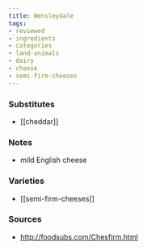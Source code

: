 ```yaml
---
title: Wensleydale
tags:
- reviewed
- ingredients
- categories
- land-animals
- dairy
- cheese
- semi-firm-cheeses
---
```

### Substitutes
- [[cheddar]]
  
### Notes
- mild English cheese

### Varieties
* [[semi-firm-cheeses]]

### Sources
* http://foodsubs.com/Chesfirm.html
